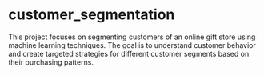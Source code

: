 # customer_segmentation
This project focuses on segmenting customers of an online gift store using machine learning techniques. The goal is to understand customer behavior and create targeted strategies for different customer segments based on their purchasing patterns.
